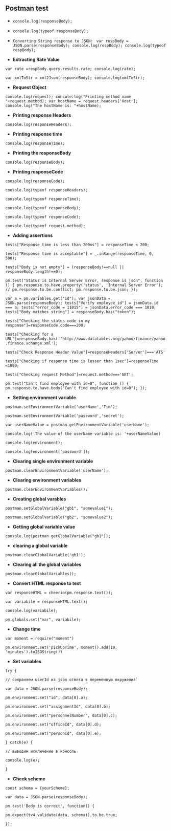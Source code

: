 Postman test
--
* `console.log(responseBody);`
* `console.log(typeof responseBody);`
* `Converting String response to JSON: `
`var respBody = JSON.parse(responseBody);
console.log(respBody);
console.log(typeof respBody);`

* **Extracting Rate Value**

`var rate =respBody.query.results.rate;
console.log(rate);`

`var xmlToStr = xml2Json(responseBody);
console.log(xmlToStr);`

* **Request Object**

`console.log(request);
console.log("Printing method name "+request.method);
var hostName = request.headers['Host'];
console.log("The hostName is: "+hostName);`

* **Printing response Headers**

`console.log(responseHeaders);`

* **Printing response time**

`console.log(responseTime);`

* **Printing the responseBody**

`console.log(responseBody);`

* **Printing responseCode**

`console.log(responseCode);`

`console.log(typeof responseHeaders);`

`console.log(typeof responseTime);`

`console.log(typeof responseBody);`

`console.log(typeof responseCode);`

`console.log(typeof request.method);`

* **Adding assertions**

`tests["Response time is less than 200ms"] = responseTime < 200;`

`tests["Response time is acceptable"] = _.inRange(responseTime, 0, 500);`

`tests["Body is not empty"] = (responseBody!==null || responseBody.length!==0);`

`pm.test("Status is Internal Server Error, response is json", function () {
    pm.response.to.have.property('status', 'Internal Server Error');
    // pm.response.to.be.conflict;
    pm.response.to.be.json;
});`

`var a = pm.variables.get("id");
var jsonData = JSON.parse(responseBody);
tests["Verify employee_id"] = jsonData.id === a;
tests["error_code = 11015"] = jsonData.error_code === 1010;
tests["Body matches string"] = responseBody.has("token");`

`tests["Checking the status code in my response"]=responseCode.code===200;`

`tests["Checking for a URL"]=responseBody.has('"http://www.datatables.org/yahoo/finance/yahoo.finance.xchange.xml');`

`tests["Check Response Header Value"]=responseHeaders['Server']==='ATS'`

`tests["Checking if response time is lesser than 1sec"]=responseTime <1000;`

`tests["Checking request Method"]=request.method==='GET';`

`pm.test("Can't find employee with id=0", function () {
    pm.response.to.have.body("Can't find employee with id=0");
});`
* **Setting environment variable**

`postman.setEnvironmentVariable('userName','Tim');`

`postman.setEnvironmentVariable('password','secret');`

`var userNameValue = postman.getEnvironmentVariable('userName');`

`console.log('The value of the userName variable is: '+userNameValue)`

`console.log(environment); `

`console.log(environment['password']);`
* **Clearing single environment variable**

`postman.clearEnvironmentVariable('userName');`
* **Clearing environment variables**

`postman.clearEnvironmentVariables();`
* **Creating global varables**

`postman.setGlobalVariable("gb1", "somevalue1");`

`postman.setGlobalVariable("gb2", "somevalue2");`

* **Getting global variable value**

`console.log(postman.getGlobalVariable("gb1"));`
* **clearing a global variable**

`postman.clearGlobalVariable('gb1');`
* **Clearing all the global variables**

`postman.clearGlobalVariables();`

* **Convert HTML response to text**

`var responseHTML = cheerio(pm.response.text());`

`var variabile = responseHTML.text();`

`console.log(variabile);`

`pm.globals.set("var", variabile);`

* **Change time**

`var moment = require("moment")`

`pm.environment.set('pickUpTime', moment().add(10, 'minutes').toISOString())`
* **Set variables**

`try {`

    // сохраняем userId из json ответа в переменную окружения`
    
`var data = JSON.parse(responseBody);`

`pm.environment.set("id", data[0].a);`

`pm.environment.set("assignmentId", data[0].b);`

`pm.environment.set("personnelNumber", data[0].c);`

`pm.environment.set("officeId", data[0].d);`

`pm.environment.set("personId", data[0].e);`

`} catch(e) {`

    // выводим исключение в консоль
    
   `console.log(e);`
    
`}`
* **Check scheme**

`const schema = {yourScheme};`
       
`var data = JSON.parse(responseBody);`
 
`pm.test('Body is correct', function() {`

  `pm.expect(tv4.validate(data, schema)).to.be.true;`
  
`});`
